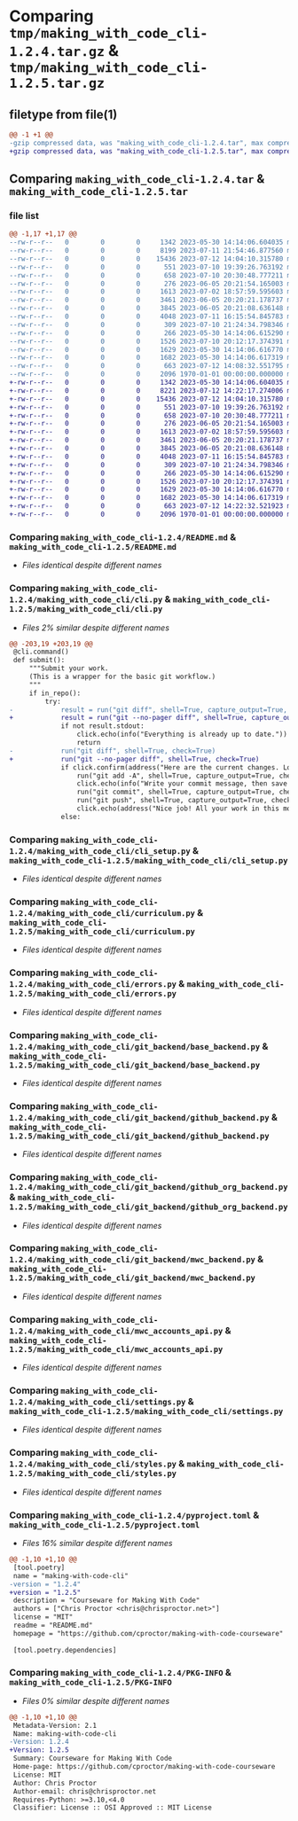 # Comparing `tmp/making_with_code_cli-1.2.4.tar.gz` & `tmp/making_with_code_cli-1.2.5.tar.gz`

## filetype from file(1)

```diff
@@ -1 +1 @@
-gzip compressed data, was "making_with_code_cli-1.2.4.tar", max compression
+gzip compressed data, was "making_with_code_cli-1.2.5.tar", max compression
```

## Comparing `making_with_code_cli-1.2.4.tar` & `making_with_code_cli-1.2.5.tar`

### file list

```diff
@@ -1,17 +1,17 @@
--rw-r--r--   0        0        0     1342 2023-05-30 14:14:06.604035 making_with_code_cli-1.2.4/README.md
--rw-r--r--   0        0        0     8199 2023-07-11 21:54:46.877560 making_with_code_cli-1.2.4/making_with_code_cli/cli.py
--rw-r--r--   0        0        0    15436 2023-07-12 14:04:10.315780 making_with_code_cli-1.2.4/making_with_code_cli/cli_setup.py
--rw-r--r--   0        0        0      551 2023-07-10 19:39:26.763192 making_with_code_cli-1.2.4/making_with_code_cli/curriculum.py
--rw-r--r--   0        0        0      658 2023-07-10 20:30:48.777211 making_with_code_cli-1.2.4/making_with_code_cli/errors.py
--rw-r--r--   0        0        0      276 2023-06-05 20:21:54.165003 making_with_code_cli-1.2.4/making_with_code_cli/git_backend/__init__.py
--rw-r--r--   0        0        0     1613 2023-07-02 18:57:59.595603 making_with_code_cli-1.2.4/making_with_code_cli/git_backend/base_backend.py
--rw-r--r--   0        0        0     3461 2023-06-05 20:20:21.178737 making_with_code_cli-1.2.4/making_with_code_cli/git_backend/github_backend.py
--rw-r--r--   0        0        0     3845 2023-06-05 20:21:08.636148 making_with_code_cli-1.2.4/making_with_code_cli/git_backend/github_org_backend.py
--rw-r--r--   0        0        0     4048 2023-07-11 16:15:54.845783 making_with_code_cli-1.2.4/making_with_code_cli/git_backend/mwc_backend.py
--rw-r--r--   0        0        0      309 2023-07-10 21:24:34.798346 making_with_code_cli-1.2.4/making_with_code_cli/git_wrapper.py
--rw-r--r--   0        0        0      266 2023-05-30 14:14:06.615290 making_with_code_cli-1.2.4/making_with_code_cli/helpers.py
--rw-r--r--   0        0        0     1526 2023-07-10 20:12:17.374391 making_with_code_cli-1.2.4/making_with_code_cli/mwc_accounts_api.py
--rw-r--r--   0        0        0     1629 2023-05-30 14:14:06.616770 making_with_code_cli-1.2.4/making_with_code_cli/settings.py
--rw-r--r--   0        0        0     1682 2023-05-30 14:14:06.617319 making_with_code_cli-1.2.4/making_with_code_cli/styles.py
--rw-r--r--   0        0        0      663 2023-07-12 14:08:32.551795 making_with_code_cli-1.2.4/pyproject.toml
--rw-r--r--   0        0        0     2096 1970-01-01 00:00:00.000000 making_with_code_cli-1.2.4/PKG-INFO
+-rw-r--r--   0        0        0     1342 2023-05-30 14:14:06.604035 making_with_code_cli-1.2.5/README.md
+-rw-r--r--   0        0        0     8221 2023-07-12 14:22:17.274006 making_with_code_cli-1.2.5/making_with_code_cli/cli.py
+-rw-r--r--   0        0        0    15436 2023-07-12 14:04:10.315780 making_with_code_cli-1.2.5/making_with_code_cli/cli_setup.py
+-rw-r--r--   0        0        0      551 2023-07-10 19:39:26.763192 making_with_code_cli-1.2.5/making_with_code_cli/curriculum.py
+-rw-r--r--   0        0        0      658 2023-07-10 20:30:48.777211 making_with_code_cli-1.2.5/making_with_code_cli/errors.py
+-rw-r--r--   0        0        0      276 2023-06-05 20:21:54.165003 making_with_code_cli-1.2.5/making_with_code_cli/git_backend/__init__.py
+-rw-r--r--   0        0        0     1613 2023-07-02 18:57:59.595603 making_with_code_cli-1.2.5/making_with_code_cli/git_backend/base_backend.py
+-rw-r--r--   0        0        0     3461 2023-06-05 20:20:21.178737 making_with_code_cli-1.2.5/making_with_code_cli/git_backend/github_backend.py
+-rw-r--r--   0        0        0     3845 2023-06-05 20:21:08.636148 making_with_code_cli-1.2.5/making_with_code_cli/git_backend/github_org_backend.py
+-rw-r--r--   0        0        0     4048 2023-07-11 16:15:54.845783 making_with_code_cli-1.2.5/making_with_code_cli/git_backend/mwc_backend.py
+-rw-r--r--   0        0        0      309 2023-07-10 21:24:34.798346 making_with_code_cli-1.2.5/making_with_code_cli/git_wrapper.py
+-rw-r--r--   0        0        0      266 2023-05-30 14:14:06.615290 making_with_code_cli-1.2.5/making_with_code_cli/helpers.py
+-rw-r--r--   0        0        0     1526 2023-07-10 20:12:17.374391 making_with_code_cli-1.2.5/making_with_code_cli/mwc_accounts_api.py
+-rw-r--r--   0        0        0     1629 2023-05-30 14:14:06.616770 making_with_code_cli-1.2.5/making_with_code_cli/settings.py
+-rw-r--r--   0        0        0     1682 2023-05-30 14:14:06.617319 making_with_code_cli-1.2.5/making_with_code_cli/styles.py
+-rw-r--r--   0        0        0      663 2023-07-12 14:22:32.521923 making_with_code_cli-1.2.5/pyproject.toml
+-rw-r--r--   0        0        0     2096 1970-01-01 00:00:00.000000 making_with_code_cli-1.2.5/PKG-INFO
```

### Comparing `making_with_code_cli-1.2.4/README.md` & `making_with_code_cli-1.2.5/README.md`

 * *Files identical despite different names*

### Comparing `making_with_code_cli-1.2.4/making_with_code_cli/cli.py` & `making_with_code_cli-1.2.5/making_with_code_cli/cli.py`

 * *Files 2% similar despite different names*

```diff
@@ -203,19 +203,19 @@
 @cli.command()
 def submit():
     """Submit your work.
     (This is a wrapper for the basic git workflow.)
     """
     if in_repo():
         try:
-            result = run("git diff", shell=True, capture_output=True, text=True, check=True)
+            result = run("git --no-pager diff", shell=True, capture_output=True, text=True, check=True)
             if not result.stdout:
                 click.echo(info("Everything is already up to date."))
                 return
-            run("git diff", shell=True, check=True)
+            run("git --no-pager diff", shell=True, check=True)
             if click.confirm(address("Here are the current changes. Looks OK?")):
                 run("git add -A", shell=True, capture_output=True, check=True)
                 click.echo(info("Write your commit message, then save and exit the window..."))
                 run("git commit", shell=True, capture_output=True, check=True)
                 run("git push", shell=True, capture_output=True, check=True)
                 click.echo(address("Nice job! All your work in this module has been submitted."))
             else:
```

### Comparing `making_with_code_cli-1.2.4/making_with_code_cli/cli_setup.py` & `making_with_code_cli-1.2.5/making_with_code_cli/cli_setup.py`

 * *Files identical despite different names*

### Comparing `making_with_code_cli-1.2.4/making_with_code_cli/curriculum.py` & `making_with_code_cli-1.2.5/making_with_code_cli/curriculum.py`

 * *Files identical despite different names*

### Comparing `making_with_code_cli-1.2.4/making_with_code_cli/errors.py` & `making_with_code_cli-1.2.5/making_with_code_cli/errors.py`

 * *Files identical despite different names*

### Comparing `making_with_code_cli-1.2.4/making_with_code_cli/git_backend/base_backend.py` & `making_with_code_cli-1.2.5/making_with_code_cli/git_backend/base_backend.py`

 * *Files identical despite different names*

### Comparing `making_with_code_cli-1.2.4/making_with_code_cli/git_backend/github_backend.py` & `making_with_code_cli-1.2.5/making_with_code_cli/git_backend/github_backend.py`

 * *Files identical despite different names*

### Comparing `making_with_code_cli-1.2.4/making_with_code_cli/git_backend/github_org_backend.py` & `making_with_code_cli-1.2.5/making_with_code_cli/git_backend/github_org_backend.py`

 * *Files identical despite different names*

### Comparing `making_with_code_cli-1.2.4/making_with_code_cli/git_backend/mwc_backend.py` & `making_with_code_cli-1.2.5/making_with_code_cli/git_backend/mwc_backend.py`

 * *Files identical despite different names*

### Comparing `making_with_code_cli-1.2.4/making_with_code_cli/mwc_accounts_api.py` & `making_with_code_cli-1.2.5/making_with_code_cli/mwc_accounts_api.py`

 * *Files identical despite different names*

### Comparing `making_with_code_cli-1.2.4/making_with_code_cli/settings.py` & `making_with_code_cli-1.2.5/making_with_code_cli/settings.py`

 * *Files identical despite different names*

### Comparing `making_with_code_cli-1.2.4/making_with_code_cli/styles.py` & `making_with_code_cli-1.2.5/making_with_code_cli/styles.py`

 * *Files identical despite different names*

### Comparing `making_with_code_cli-1.2.4/pyproject.toml` & `making_with_code_cli-1.2.5/pyproject.toml`

 * *Files 16% similar despite different names*

```diff
@@ -1,10 +1,10 @@
 [tool.poetry]
 name = "making-with-code-cli"
-version = "1.2.4"
+version = "1.2.5"
 description = "Courseware for Making With Code"
 authors = ["Chris Proctor <chris@chrisproctor.net>"]
 license = "MIT"
 readme = "README.md"
 homepage = "https://github.com/cproctor/making-with-code-courseware"
 
 [tool.poetry.dependencies]
```

### Comparing `making_with_code_cli-1.2.4/PKG-INFO` & `making_with_code_cli-1.2.5/PKG-INFO`

 * *Files 0% similar despite different names*

```diff
@@ -1,10 +1,10 @@
 Metadata-Version: 2.1
 Name: making-with-code-cli
-Version: 1.2.4
+Version: 1.2.5
 Summary: Courseware for Making With Code
 Home-page: https://github.com/cproctor/making-with-code-courseware
 License: MIT
 Author: Chris Proctor
 Author-email: chris@chrisproctor.net
 Requires-Python: >=3.10,<4.0
 Classifier: License :: OSI Approved :: MIT License
```

